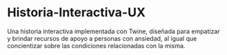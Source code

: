 # Historia-Interactiva-UX
Una historia interactiva implementada con Twine, diseñada para empatizar y brindar recursos de apoyo a personas con ansiedad, al igual que concientizar sobre las condiciones relacionadas con la misma.
